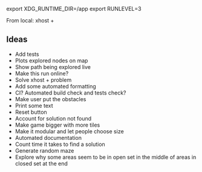 export XDG_RUNTIME_DIR=/app
export RUNLEVEL=3

From local:
xhost +

## Ideas

- Add tests
- Plots explored nodes on map
- Show path being explored live
- Make this run online?
- Solve xhost + problem
- Add some automated formatting
- CI? Automated build check and tests check?
- Make user put the obstacles
- Print some text
- Reset button
- Account for solution not found
- Make game bigger with more tiles
- Make it modular and let people choose size
- Automated documentation
- Count time it takes to find a solution
- Generate random maze
- Explore why some areas seem to be in open set in the middle of areas in closed set at the end
